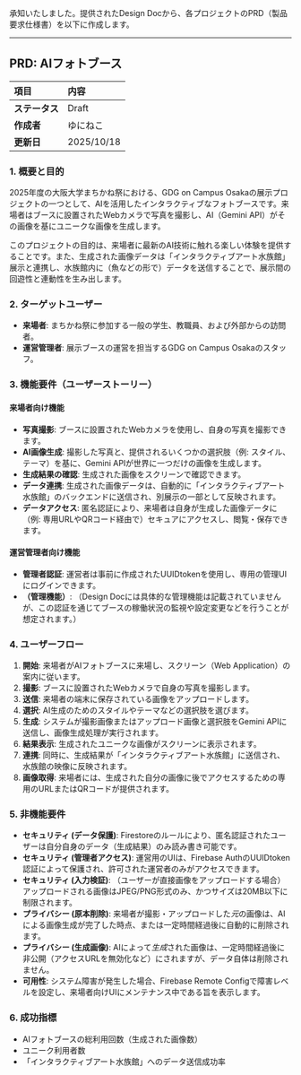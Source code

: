 承知いたしました。提供されたDesign Docから、各プロジェクトのPRD（製品要求仕様書）を以下に作成します。

---


## **PRD: AIフォトブース**

| 項目 | 内容 |
| :---- | :---- |
| **ステータス** | Draft |
| **作成者** | ゆにねこ |
| **更新日** | 2025/10/18 |

### **1\. 概要と目的**

2025年度の大阪大学まちかね祭における、GDG on Campus Osakaの展示プロジェクトの一つとして、AIを活用したインタラクティブなフォトブースです。来場者はブースに設置されたWebカメラで写真を撮影し、AI（Gemini API）がその画像を基にユニークな画像を生成します。

このプロジェクトの目的は、来場者に最新のAI技術に触れる楽しい体験を提供することです。また、生成された画像データは「インタラクティブアート水族館」展示と連携し、水族館内に（魚などの形で）データを送信することで、展示間の回遊性と連動性を生み出します。

### **2\. ターゲットユーザー**

* **来場者**: まちかね祭に参加する一般の学生、教職員、および外部からの訪問者。  
* **運営管理者**: 展示ブースの運営を担当するGDG on Campus Osakaのスタッフ。

### **3\. 機能要件（ユーザーストーリー）**

#### **来場者向け機能**

* **写真撮影**: ブースに設置されたWebカメラを使用し、自身の写真を撮影できます。  
* **AI画像生成**: 撮影した写真と、提供されるいくつかの選択肢（例: スタイル、テーマ）を基に、Gemini APIが世界に一つだけの画像を生成します。  
* **生成結果の確認**: 生成された画像をスクリーンで確認できます。  
* **データ連携**: 生成された画像データは、自動的に「インタラクティブアート水族館」のバックエンドに送信され、別展示の一部として反映されます。  
* **データアクセス**: 匿名認証により、来場者は自身が生成した画像データに（例: 専用URLやQRコード経由で）セキュアにアクセスし、閲覧・保存できます。  

#### **運営管理者向け機能**

* **管理者認証**: 運営者は事前に作成されたUUIDtokenを使用し、専用の管理UIにログインできます。  
* **（管理機能）**: （Design Docには具体的な管理機能は記載されていませんが、この認証を通じてブースの稼働状況の監視や設定変更などを行うことが想定されます。）

### **4\. ユーザーフロー**

1. **開始**: 来場者がAIフォトブースに来場し、スクリーン（Web Application）の案内に従います。  
2. **撮影**: ブースに設置されたWebカメラで自身の写真を撮影します。  
3. **送信**: 来場者の端末に保存されている画像をアップロードします。
3. **選択**: AI生成のためのスタイルやテーマなどの選択肢を選びます。  
4. **生成**: システムが撮影画像またはアップロード画像と選択肢をGemini APIに送信し、画像生成処理が実行されます。  
5. **結果表示**: 生成されたユニークな画像がスクリーンに表示されます。  
6. **連携**: 同時に、生成結果が「インタラクティブアート水族館」に送信され、水族館の映像に反映されます。  
7. **画像取得**: 来場者には、生成された自分の画像に後でアクセスするための専用のURLまたはQRコードが提供されます。

### **5\. 非機能要件**

* **セキュリティ (データ保護)**: Firestoreのルールにより、匿名認証されたユーザーは自分自身のデータ（生成結果）のみ読み書き可能です。  
* **セキュリティ (管理者アクセス)**: 運営用のUIは、Firebase AuthのUUIDtoken認証によって保護され、許可された運営者のみがアクセスできます。  
* **セキュリティ (入力検証)**: （ユーザーが直接画像をアップロードする場合）アップロードされる画像はJPEG/PNG形式のみ、かつサイズは20MB以下に制限されます。  
* **プライバシー (原本削除)**: 来場者が撮影・アップロードした*元*の画像は、AIによる画像生成が完了した時点、または一定時間経過後に自動的に削除されます。  
* **プライバシー (生成画像)**: AIによって*生成*された画像は、一定時間経過後に非公開（アクセスURLを無効化など）にされますが、データ自体は削除されません。  
* **可用性**: システム障害が発生した場合、Firebase Remote Configで障害レベルを設定し、来場者向けUIにメンテナンス中である旨を表示します。

### **6\. 成功指標**

* AIフォトブースの総利用回数（生成された画像数）  
* ユニーク利用者数  
* 「インタラクティブアート水族館」へのデータ送信成功率